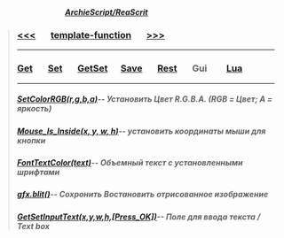 ##### &nbsp;&nbsp;&nbsp;&nbsp;&nbsp;&nbsp;&nbsp;&nbsp;&nbsp;&nbsp;&nbsp;&nbsp;&nbsp;&nbsp;&nbsp;&nbsp;&nbsp;&nbsp;&nbsp;&nbsp;&nbsp;&nbsp;&nbsp;&nbsp;&nbsp;&nbsp;&nbsp;&nbsp;&nbsp;&nbsp;&nbsp;&nbsp;&nbsp;&nbsp;&nbsp;&nbsp;&nbsp;&nbsp;&nbsp;&nbsp;&nbsp;&nbsp;&nbsp;&nbsp;&nbsp;&nbsp;&nbsp;&nbsp;&nbsp;&nbsp;&nbsp;&nbsp;&nbsp;&nbsp;&nbsp;&nbsp;&nbsp;&nbsp;&nbsp;&nbsp;&nbsp;&nbsp;&nbsp;&nbsp;&nbsp;&nbsp;&nbsp;&nbsp;&nbsp;&nbsp;&nbsp;&nbsp;&nbsp;&nbsp;&nbsp;&nbsp;&nbsp;&nbsp;&nbsp;&nbsp;&nbsp;&nbsp;&nbsp;&nbsp;&nbsp;&nbsp;&nbsp;&nbsp;&nbsp;&nbsp;&nbsp;&nbsp;&nbsp;&nbsp;&nbsp;&nbsp;&nbsp;&nbsp;&nbsp;&nbsp;&nbsp;&nbsp;&nbsp;&nbsp;&nbsp;&nbsp;&nbsp;&nbsp;&nbsp;&nbsp;&nbsp;&nbsp;&nbsp;&nbsp;&nbsp;&nbsp;&nbsp;&nbsp;&nbsp;&nbsp;&nbsp;&nbsp;&nbsp;&nbsp;&nbsp;&nbsp;&nbsp;&nbsp;&nbsp;&nbsp;&nbsp;&nbsp;&nbsp;&nbsp;&nbsp;&nbsp;&nbsp;&nbsp;&nbsp;&nbsp;&nbsp;&nbsp;&nbsp;&nbsp;&nbsp;&nbsp;&nbsp;&nbsp;&nbsp;&nbsp;&nbsp;&nbsp;&nbsp;&nbsp;&nbsp;&nbsp;&nbsp;&nbsp;&nbsp;&nbsp;&nbsp;&nbsp;&nbsp;&nbsp;&nbsp;&nbsp;&nbsp;&nbsp;&nbsp;&nbsp;&nbsp;&nbsp;&nbsp;&nbsp;&nbsp;&nbsp;&nbsp;&nbsp;&nbsp;&nbsp;&nbsp;&nbsp;&nbsp;&nbsp;&nbsp;&nbsp;&nbsp;&nbsp;&nbsp;&nbsp;[***ArchieScript/ReaScrit***](https://github.com/ArchieScript/Archie_ReaScripts)


>### [<<<](https://github.com/ArchieScript/template-function/tree/master/template-function/Rest#archiescriptreascrit)                              &nbsp;&nbsp;&nbsp;&nbsp;&nbsp;                                                                                                    [template-function](https://github.com/ArchieScript/template-function#archiescriptreascrit)                                                    &nbsp;&nbsp;&nbsp;&nbsp;&nbsp;                                                                                                    [>>>](https://github.com/ArchieScript/template-function/tree/master/template-function/Lua#archiescriptreascrit)
>
>-------------------------------------------
>
>###    [Get](https://github.com/ArchieScript/template-function/tree/master/template-function/Get)      &nbsp;&nbsp;&nbsp;&nbsp;&nbsp;           [Set](https://github.com/ArchieScript/template-function/tree/master/template-function/Set)      &nbsp;&nbsp;&nbsp;&nbsp;&nbsp;           [GetSet](https://github.com/ArchieScript/template-function/tree/master/template-function/GetSet)&nbsp;&nbsp;&nbsp;&nbsp;&nbsp;           [Save](https://github.com/ArchieScript/template-function/tree/master/template-function/Save)    &nbsp;&nbsp;&nbsp;&nbsp;&nbsp;           [Rest](https://github.com/ArchieScript/template-function/tree/master/template-function/Rest)    &nbsp;&nbsp;&nbsp;&nbsp;&nbsp;            Gui                                                                                            &nbsp;&nbsp;&nbsp;&nbsp;&nbsp;           [Lua](https://github.com/ArchieScript/template-function/tree/master/template-function/Lua)      &nbsp;&nbsp;&nbsp;&nbsp;&nbsp;                                                                                                                                                          
>-------------------------------------------
>
>
>
>
>
>
>
>
>
>##### [SetColorRGB(r,g,b,a)](https://github.com/ArchieScript/template-function/blob/master/template-function/Gui/SetColorRGB.lua)-- Установить  Цвет R.G.B.A. (RGB = Цвет; A = яркость) 
>
>##### [Mouse_Is_Inside(x, y, w, h)](https://github.com/ArchieScript/template-function/blob/master/template-function/Gui/Mouse_Is_Inside.lua)-- установить координаты мыши для кнопки
>
>##### [FontTextColor(text)](https://github.com/ArchieScript/template-function/blob/master/template-function/Gui/FontTextColor.lua)-- Объемный текст с установленными шрифтами
>
>##### [gfx.blit()](https://github.com/ArchieScript/template-function/blob/master/template-function/Gui/Blit.lua)-- Сохронить Востановить отрисованное изображение
>
>##### [GetSetInputText(x,y,w,h,[Press_OK])](https://github.com/ArchieScript/template-function/blob/master/template-function/Gui/GetSetInputText.lua)-- Поле для ввода текста / Text box
>#
>#
>#
>#
>#
>#  
>#
>#
>#
>#
>#
>#
>#
>#
>#
>#
>#
>#

